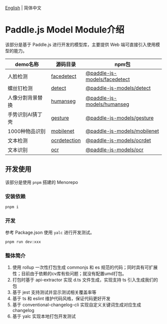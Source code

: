 [English](README_en.md) | 简体中文

# Paddle.js Model Module介绍

该部分是基于 Paddle.js 进行开发的模型库，主要提供 Web 端可直接引入使用模型的能力。

| demo名称         | 源码目录                                               | npm包                                                        |
| ---------------- | ------------------------------------------------------ | ------------------------------------------------------------ |
| 人脸检测         | [facedetect](./packages/paddlejs-models/facedetect) | [@paddle-js-models/facedetect](https://www.npmjs.com/package/@paddle-js-models/facedetect) |
| 螺丝钉检测       | [detect](./packages/paddlejs-models/detect)      | [@paddle-js-models/detect](https://www.npmjs.com/package/@paddle-js-models/detect) |
| 人像分割背景替换 | [humanseg](./packages/paddlejs-models/humanseg)  | [@paddle-js-models/humanseg](https://www.npmjs.com/package/@paddle-js-models/humanseg) |
| 手势识别AI猜丁壳 | [gesture](./packages/paddlejs-models/gesture)    | [@paddle-js-models/gesture](https://www.npmjs.com/package/@paddle-js-models/gesture) |
| 1000种物品识别   | [mobilenet](./packages/paddlejs-models/mobilenet) | [@paddle-js-models/mobilenet](https://www.npmjs.com/package/@paddle-js-models/mobilenet) |
| 文本检测         | [ocrdetection](./packages/paddlejs-models/ocrdetection) | [@paddle-js-models/ocrdet](https://www.npmjs.com/package/@paddle-js-models/ocrdet) |
| 文本识别         | [ocr](./packages/paddlejs-models/ocr)           | [@paddle-js-models/ocr](https://www.npmjs.com/package/@paddle-js-models/ocr) |

## 开发使用

该部分是使用 `pnpm` 搭建的 Menorepo

### 安装依赖

```sh
pnpm i
```

### 开发
参考 Package.json 使用 `yalc` 进行开发测试。

```sh
pnpm run dev:xxx
```

### 整体简介

1. 使用 rollup 一次性打包生成 commonjs 和 es 规范的代码；同时具有可扩展性；目前由于依赖的cv库有些问题；就没有配置umd打包。
2. 打包时基于 api-extractor 实现 d.ts 文件生成，实现支持 ts 引入生成我们的包
3. 基于 jest 支持测试并显示测试相关覆盖率等
4. 基于 ts 和 eslint 维护代码风格，保证代码更好开发
5. 基于 conventional-changelog-cli 实现自定义关键词生成对应生成changelog
6. 基于 yalc 实现本地打包开发测试
